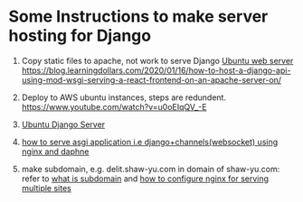 # Some Instructions to make server hosting for Django

1. Copy static files to apache, not work to serve Django
[Ubuntu web server](https://github.com/AhoyKakkoii/AWS-EC2-Django-Deploy/blob/main/Ubuntu-Web-server.md)
https://blog.learningdollars.com/2020/01/16/how-to-host-a-django-api-using-mod-wsgi-serving-a-react-frontend-on-an-apache-server-on/

2. Deploy to AWS ubuntu instances, steps are redundent.
https://www.youtube.com/watch?v=u0oEIqQV_-E

3. [Ubuntu Django Server](https://github.com/AhoyKakkoii/Django-Deploy-Doc/blob/main/Ubuntu-Django-Server.md)

4. [how to serve asgi application i.e django+channels(websocket) using nginx and daphne](https://github.com/AhoyKakkoii/Django-Deploy-Doc/blob/main/ASGI-Deploy.md)


5. make subdomain, e.g. delit.shaw-yu.com in domain of shaw-yu.com:
refer to [what is subdomain](https://www.domain.com/blog/2019/01/15/subdomain/)
and [how to configure nginx for serving multiple sites](https://webdock.io/en/docs/how-guides/how-configure-nginx-to-serve-multiple-websites-single-vps)

